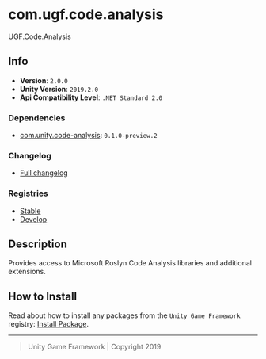 # com.ugf.code.analysis

UGF.Code.Analysis

## Info

- **Version**: `2.0.0`
- **Unity Version**: `2019.2.0`
- **Api Compatibility Level**: `.NET Standard 2.0`

### Dependencies

- [com.unity.code-analysis](https://bintray.com/unity/unity/com.unity.code-analysis): `0.1.0-preview.2`

### Changelog

- [Full changelog][1]

### Registries

- [Stable][2]
- [Develop][3]

## Description

Provides access to Microsoft Roslyn Code Analysis libraries and additional extensions.

## How to Install

Read about how to install any packages from the `Unity Game Framework` registry: [Install Package][4].

---
> Unity Game Framework | Copyright 2019

[1]: changelog.md
[2]: https://bintray.com/unity-game-framework/stable/com.ugf.code.analysis
[3]: https://bintray.com/unity-game-framework/dev/com.ugf.code.analysis
[4]: https://github.com/unity-game-framework/ugf-documentation/wiki/Install-Package
